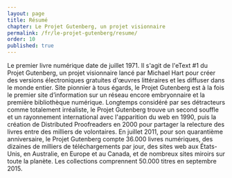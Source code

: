 ```yaml
---
layout: page
title: Résumé
chapter: Le Projet Gutenberg, un projet visionnaire
permalink: /fr/le-projet-gutenberg/resume/
order: 10
published: true
---
```

<p>Le premier livre numérique date de juillet 1971. Il s'agit de l'eText #1 du Projet Gutenberg, un projet visionnaire lancé par Michael Hart pour créer des versions électroniques gratuites d'œuvres littéraires et les diffuser dans le monde entier. Site pionnier à tous égards, le Projet Gutenberg est à la fois le premier site d’information sur un réseau encore embryonnaire et la première bibliothèque numérique. Longtemps considéré par ses détracteurs comme totalement irréaliste, le Projet Gutenberg trouve un second souffle et un rayonnement international avec l'apparition du web en 1990, puis la création de Distributed Proofreaders en 2000 pour partager la relecture des livres entre des milliers de volontaires. En juillet 2011, pour son quarantième anniversaire, le Projet Gutenberg compte 36.000 livres numériques, des dizaines de milliers de téléchargements par jour, des sites web aux États-Unis, en Australie, en Europe et au Canada, et de nombreux sites miroirs sur toute la planète. Les collections comprennent 50.000 titres en septembre 2015.</p>